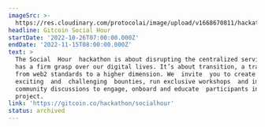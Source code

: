 ```yaml
---
imageSrc: >-
  https://res.cloudinary.com/protocolai/image/upload/v1668670811/hackathons/Screenshot_2022-11-16_at_23.39.07_hyuvcg.png
headline: Gitcoin Social Hour
startDate: '2022-10-26T07:00:00.000Z'
endDate: '2022-11-15T08:00:00.000Z'
text: >
  The Social  Hour  hackathon is about disrupting the centralized services that
  has a firm grasp over our digital lives. It’s about transition, a transition
  from web2 standards to a higher dimension. We  invite  you to create 
  exciting  and  challenging  bounties, run exclusive workshops  and important
  community discussions to engage, onboard and educate  participants in your
  project.
link: 'https://gitcoin.co/hackathon/socialhour'
status: archived
---
```


